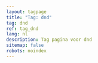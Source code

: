 ```yaml
---
layout: tagpage
title: "Tag: dnd"
tag: dnd
ref: tag_dnd
lang: nl
description: Tag pagina voor dnd
sitemap: false
robots: noindex
---
```

